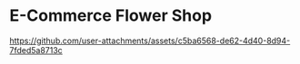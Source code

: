 # E-Commerce Flower Shop
https://github.com/user-attachments/assets/c5ba6568-de62-4d40-8d94-7fded5a8713c

